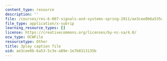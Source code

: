 ```yaml
---
content_type: resource
description: ''
file: /courses/res-6-007-signals-and-systems-spring-2011/ae3cee0b6a535c3ea89e1e7b0313135b_4Q1fWMxVDZY.vtt
file_type: application/x-subrip
learning_resource_types: []
license: https://creativecommons.org/licenses/by-nc-sa/4.0/
ocw_type: OCWFile
resourcetype: Other
title: 3play caption file
uid: ae3cee0b-6a53-5c3e-a89e-1e7b0313135b
---
```

